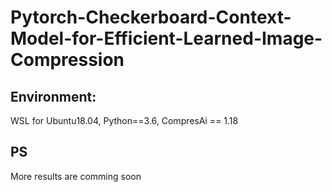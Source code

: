 # Pytorch-Checkerboard-Context-Model-for-Efficient-Learned-Image-Compression

## Environment: 
WSL for Ubuntu18.04, Python==3.6, CompresAi == 1.18

## PS
More results are comming soon
